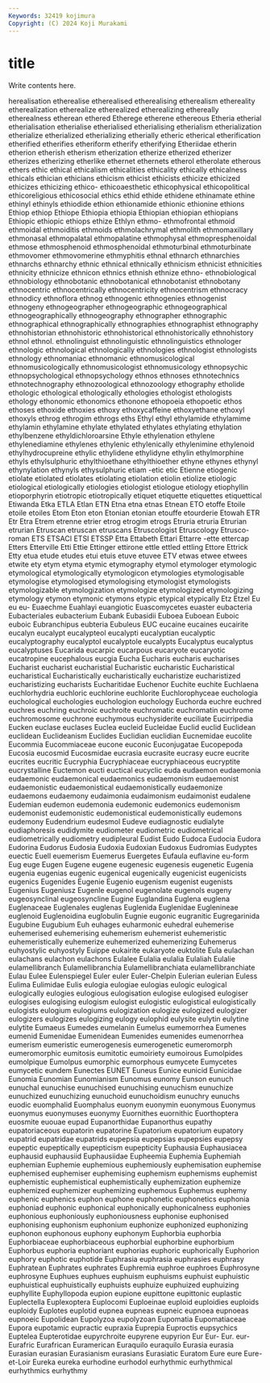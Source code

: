 ```yaml
---
Keywords: 32419 kojimura
Copyright: (C) 2024 Koji Murakami
---
```


# title

Write contents here.



herealisation etherealise etherealised etherealising etherealism ethereality etherealization etherealize
etherealized etherealizing ethereally etherealness etherean ethered Etherege etherene ethereous Etheria
etherial etherialisation etherialise etherialised etherialising etherialism etherialization etherialize etherialized etherializing
etherially etheric etherical etherification etherified etherifies etheriform etherify etherifying Etheriidae
etherin etherion etherish etherism etherization etherize etherized etherizer etherizes etherizing
etherlike ethernet ethernets etherol etherolate etherous ethers ethic ethical ethicalism
ethicalities ethicality ethically ethicalness ethicals ethician ethicians ethicism ethicist ethicists
ethicize ethicized ethicizes ethicizing ethico- ethicoaesthetic ethicophysical ethicopolitical ethicoreligious ethicosocial
ethics ethid ethide ethidene ethinamate ethine ethinyl ethinyls ethiodide ethion
ethionamide ethionic ethionine ethions Ethiop ethiop Ethiope Ethiopia ethiopia Ethiopian
ethiopian ethiopians Ethiopic ethiopic ethiops ethize Ethlyn ethmo- ethmofrontal ethmoid
ethmoidal ethmoiditis ethmoids ethmolachrymal ethmolith ethmomaxillary ethmonasal ethmopalatal ethmopalatine ethmophysal
ethmopresphenoidal ethmose ethmosphenoid ethmosphenoidal ethmoturbinal ethmoturbinate ethmovomer ethmovomerine ethmyphitis ethnal
ethnarch ethnarchies ethnarchs ethnarchy ethnic ethnical ethnically ethnicism ethnicist ethnicities
ethnicity ethnicize ethnicon ethnics ethnish ethnize ethno- ethnobiological ethnobiology ethnobotanic
ethnobotanical ethnobotanist ethnobotany ethnocentric ethnocentrically ethnocentricity ethnocentrism ethnocracy ethnodicy ethnoflora
ethnog ethnogenic ethnogenies ethnogenist ethnogeny ethnogeographer ethnogeographic ethnogeographical ethnogeographically ethnogeography
ethnographer ethnographic ethnographical ethnographically ethnographies ethnographist ethnography ethnohistorian ethnohistoric ethnohistorical
ethnohistorically ethnohistory ethnol ethnol. ethnolinguist ethnolinguistic ethnolinguistics ethnologer ethnologic ethnological
ethnologically ethnologies ethnologist ethnologists ethnology ethnomaniac ethnomanic ethnomusicological ethnomusicologically ethnomusicologist
ethnomusicology ethnopsychic ethnopsychological ethnopsychology ethnos ethnoses ethnotechnics ethnotechnography ethnozoological ethnozoology
ethography etholide ethologic ethological ethologically ethologies ethologist ethologists ethology ethonomic
ethonomics ethonone ethopoeia ethopoetic ethos ethoses ethoxide ethoxies ethoxy ethoxycaffeine
ethoxyethane ethoxyl ethoxyls ethrog ethrogim ethrogs eths Ethyl ethyl ethylamide
ethylamime ethylamin ethylamine ethylate ethylated ethylates ethylating ethylation ethylbenzene ethyldichloroarsine
Ethyle ethylenation ethylene ethylenediamine ethylenes ethylenic ethylenically ethylenimine ethylenoid ethylhydrocupreine
ethylic ethylidene ethylidyne ethylin ethylmorphine ethyls ethylsulphuric ethylthioethane ethylthioether ethyne
ethynes ethynyl ethynylation ethynyls ethysulphuric etiam -etic etic Etienne etiogenic
etiolate etiolated etiolates etiolating etiolation etiolin etiolize etiologic etiological etiologically
etiologies etiologist etiologue etiology etiophyllin etioporphyrin etiotropic etiotropically etiquet etiquette
etiquettes etiquettical Etiwanda Etka ETLA Etlan ETN Etna etna etnas
Etnean ETO etoffe Etoile etoile etoiles Etom Eton eton Etonian
etonian etouffe etourderie Etowah ETR Etr Etra Etrem etrenne etrier
etrog etrogim etrogs Etruria etruria Etrurian etrurian Etruscan etruscan etruscans
Etruscologist Etruscology Etrusco-roman ETS ETSACI ETSI ETSSP Etta Ettabeth Ettari
Ettarre -ette ettercap Etters Etterville Etti Ettie Ettinger ettirone ettle
ettled ettling Ettore Ettrick Etty etua etude etudes etui etuis
etuve etuvee ETV etwas etwee etwees etwite ety etym etyma
etymic etymography etymol etymologer etymologic etymological etymologically etymologicon etymologies etymologisable
etymologise etymologised etymologising etymologist etymologists etymologizable etymologization etymologize etymologized etymologizing
etymology etymon etymonic etymons etypic etypical etypically Etz Etzel Eu
eu eu- Euaechme Euahlayi euangiotic Euascomycetes euaster eubacteria Eubacteriales eubacterium
Eubank Eubasidii Euboea Euboean Euboic euboic Eubranchipus eubteria Eubuleus EUC
eucaine eucaines eucairite eucalyn eucalypt eucalypteol eucalypti eucalyptian eucalyptic eucalyptography
eucalyptol eucalyptole eucalypts Eucalyptus eucalyptus eucalyptuses Eucarida eucarpic eucarpous eucaryote
eucaryotic eucatropine eucephalous eucgia Eucha Eucharis eucharis eucharises Eucharist eucharist
eucharistial Eucharistic eucharistic Eucharistical eucharistical Eucharistically eucharistically eucharistize eucharistized eucharistizing
eucharists Eucharitidae Euchenor Euchite euchite Euchlaena euchlorhydria euchloric euchlorine euchlorite
Euchlorophyceae euchologia euchological euchologies euchologion euchology Euchorda euchre euchred euchres
euchring euchroic euchroite euchromatic euchromatin euchrome euchromosome euchrone euchymous euchysiderite
euciliate Eucirripedia Eucken euclase euclases Euclea eucleid Eucleidae Euclid euclid
Euclidean euclidean Euclideanism Euclides Euclidian euclidian Eucnemidae eucolite Eucommia Eucommiaceae
eucone euconic Euconjugatae Eucopepoda Eucosia eucosmid Eucosmidae eucrasia eucrasite eucrasy
eucre eucrite eucrites eucritic Eucryphia Eucryphiaceae eucryphiaceous eucryptite eucrystalline Euctemon
eucti euctical eucyclic euda eudaemon eudaemonia eudaemonic eudaemonical eudaemonics eudaemonism
eudaemonist eudaemonistic eudaemonistical eudaemonistically eudaemonize eudaemons eudaemony eudaimonia eudaimonism eudaimonist
eudalene Eudemian eudemon eudemonia eudemonic eudemonics eudemonism eudemonist eudemonistic eudemonistical
eudemonistically eudemons eudemony Eudendrium eudesmol Eudeve eudiagnostic eudialyte eudiaphoresis eudidymite
eudiometer eudiometric eudiometrical eudiometrically eudiometry eudipleural Eudist Eudo Eudoca Eudocia
Eudora Eudorina Eudorus Eudosia Eudoxia Eudoxian Eudoxus Eudromias Eudyptes euectic
Euell euemerism Euemerus Euergetes Eufaula euflavine eu-form Eug euge Eugen
Eugene eugene eugenesic eugenesis eugenetic Eugenia eugenia eugenias eugenic eugenical
eugenically eugenicist eugenicists eugenics Eugenides Eugenie Eugenio eugenism eugenist eugenists
Eugenius Eugeniusz Eugenle eugenol eugenolate eugenols eugeny eugeosynclinal eugeosyncline Eugine
Euglandina Euglena euglena Euglenaceae Euglenales euglenas Euglenida Euglenidae Euglenineae euglenoid
Euglenoidina euglobulin Eugnie eugonic eugranitic Eugregarinida Eugubine Eugubium Euh euhages
euharmonic euhedral euhemerise euhemerised euhemerising euhemerism euhemerist euhemeristic euhemeristically euhemerize
euhemerized euhemerizing Euhemerus euhyostylic euhyostyly Euippe eukairite eukaryote euktolite Eula
eulachan eulachans eulachon eulachons Eulalee Eulalia eulalia Eulaliah Eulalie eulamellibranch
Eulamellibranchia Eulamellibranchiata eulamellibranchiate Eulau Eulee Eulenspiegel Euler euler Euler-Chelpin Eulerian
eulerian Euless Eulima Eulimidae Eulis eulogia eulogiae eulogias eulogic eulogical
eulogically eulogies eulogious eulogisation eulogise eulogised eulogiser eulogises eulogising eulogism
eulogist eulogistic eulogistical eulogistically eulogists eulogium eulogiums eulogization eulogize eulogized
eulogizer eulogizers eulogizes eulogizing eulogy eulophid eulysite eulytin eulytine eulytite
Eumaeus Eumedes eumelanin Eumelus eumemorrhea Eumenes eumenid Eumenidae Eumenidean Eumenides
eumenides eumenorrhea eumerism eumeristic eumerogenesis eumerogenetic eumeromorph eumeromorphic eumitosis eumitotic
eumoiriety eumoirous Eumolpides eumolpique Eumolpus eumorphic eumorphous eumycete Eumycetes eumycetic
eundem Eunectes EUNET Euneus Eunice eunicid Eunicidae Eunomia Eunomian Eunomianism
Eunomus eunomy Eunson eunuch eunuchal eunuchise eunuchised eunuchising eunuchism eunuchize
eunuchized eunuchizing eunuchoid eunuchoidism eunuchry eunuchs euodic euomphalid Euomphalus euonym
euonymin euonymous Euonymus euonymus euonymuses euonymy Euornithes euornithic Euorthoptera euosmite
euouae eupad Eupanorthidae Eupanorthus eupathy eupatoriaceous eupatorin eupatorine Eupatorium eupatorium
eupatory eupatrid eupatridae eupatrids eupepsia eupepsias eupepsies eupepsy eupeptic eupeptically
eupepticism eupepticity Euphausia Euphausiacea euphausid euphausiid Euphausiidae Eupheemia Euphemia Euphemiah
euphemian Euphemie euphemious euphemiously euphemisation euphemise euphemised euphemiser euphemising euphemism
euphemisms euphemist euphemistic euphemistical euphemistically euphemization euphemize euphemized euphemizer euphemizing
euphemous Euphemus euphemy euphenic euphenics euphon euphone euphonetic euphonetics euphonia
euphoniad euphonic euphonical euphonically euphonicalness euphonies euphonious euphoniously euphoniousness euphonise
euphonised euphonising euphonism euphonium euphonize euphonized euphonizing euphonon euphonous euphony
euphonym Euphorbia euphorbia Euphorbiaceae euphorbiaceous euphorbial euphorbine euphorbium Euphorbus euphoria
euphoriant euphorias euphoric euphorically Euphorion euphory euphotic euphotide Euphrasia euphrasia
euphrasies euphrasy Euphratean Euphrates euphrates Euphremia euphroe euphroes Euphrosyne euphrosyne
Euphues euphues euphuism euphuisms euphuist euphuistic euphuistical euphuistically euphuists euphuize
euphuized euphuizing euphyllite Euphyllopoda eupion eupione eupittone eupittonic euplastic Euplectella
Euplexoptera Euplocomi Euploeinae euploid euploidies euploids euploidy Euplotes euplotid eupnea
eupneas eupneic eupnoea eupnoeas eupnoeic Eupolidean Eupolyzoa eupolyzoan Eupomatia Eupomatiaceae
Eupora eupotamic eupractic eupraxia Euprepia Euproctis eupsychics Euptelea Eupterotidae eupyrchroite
eupyrene eupyrion Eur Eur- Eur. eur- Eurafric Eurafrican Euramerican Euraquilo
euraquilo Eurasia eurasia Eurasian eurasian Eurasianism eurasians Eurasiatic Euratom Eure
eure Eure-et-Loir Eureka eureka eurhodine eurhodol eurhythmic eurhythmical eurhythmics eurhythmy
